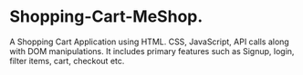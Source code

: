 # Shopping-Cart-MeShop.
A Shopping Cart Application using HTML. CSS, JavaScript, API calls along with DOM manipulations. It includes primary features such as Signup, login, filter items, cart, checkout etc.
